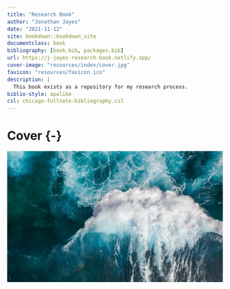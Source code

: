 ```yaml
--- 
title: "Research Book"
author: "Jonathan Jayes"
date: "2021-11-12"
site: bookdown::bookdown_site
documentclass: book
bibliography: [book.bib, packages.bib]
url: https://j-jayes-research-book.netlify.app/
cover-image: "resources/index/cover.jpg"
favicon: "resources/favicon.ico"
description: |
  This book exists as a repository for my research process.
biblio-style: apalike
csl: chicago-fullnote-bibliography.csl
---
```


# Cover {-}

![](resources/index/cover.jpg)

